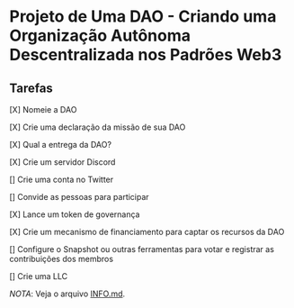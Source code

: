 # Projeto de Uma DAO - Criando uma Organização Autônoma Descentralizada nos Padrões Web3


## Tarefas
[X] Nomeie a DAO

[X] Crie uma declaração da missão de sua DAO

[X] Qual a entrega da DAO?

[X] Crie um servidor Discord

[] Crie uma conta no Twitter

[] Convide as pessoas para participar

[X] Lance um token de governança

[X] Crie um mecanismo de financiamento para captar os recursos da DAO

[] Configure o Snapshot ou outras ferramentas para votar e registrar as contribuições dos membros

[] Crie uma LLC

*NOTA*: Veja o arquivo [INFO.md](INFO.md).
